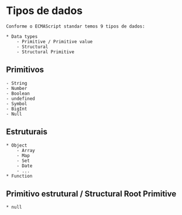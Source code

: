 # Tipos de dados
    Conforme o ECMAScript standar temos 9 tipos de dados:

    * Data types
        - Primitive / Primitive value
        - Structural
        - Structural Primitive

## Primitivos
    - String
    - Number
    - Boolean
    - undefined
    - Symbol
    - BigInt
    - Null

## Estruturais
    * Object
        - Array
        - Map
        - Set
        - Date
        - ...
    * Function

## Primitivo estrutural / Structural Root Primitive
    * null